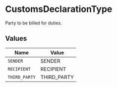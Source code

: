 # CustomsDeclarationType

Party to be billed for duties.


## Values

| Name          | Value         |
| ------------- | ------------- |
| `SENDER`      | SENDER        |
| `RECIPIENT`   | RECIPIENT     |
| `THIRD_PARTY` | THIRD_PARTY   |